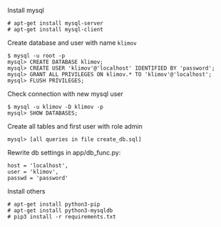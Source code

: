 Install mysql

	# apt-get install mysql-server
	# apt-get install mysql-client

Create database and user with name `klimov`

	$ mysql -u root -p
	mysql> CREATE DATABASE klimov;
	mysql> CREATE USER 'klimov'@'localhost' IDENTIFIED BY 'password';
	mysql> GRANT ALL PRIVILEGES ON klimov.* TO 'klimov'@'localhost';
	mysql> FLUSH PRIVILEGES;

Check connection with new mysql user
	
	$ mysql -u klimov -D klimov -p
	mysql> SHOW DATABASES;

Create all tables and first user with role admin
	
	mysql> [all queries in file create_db.sql]

Rewrite db settings in app/db_func.py:

	host = 'localhost',
	user = 'klimov',
	passwd = 'password'
	
Install others

	# apt-get install python3-pip
	# apt-get install python3-mysqldb
	# pip3 install -r requirements.txt

